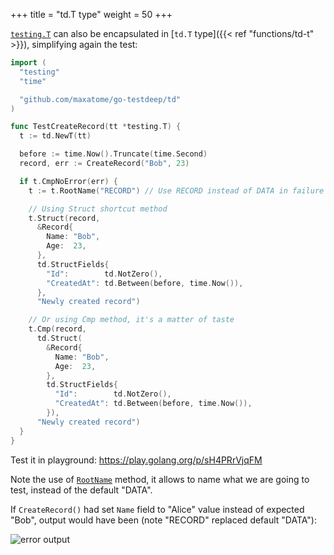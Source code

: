 +++
title = "td.T type"
weight = 50
+++

[`testing.T`](https://golang.org/pkg/testing/#T) can also be
encapsulated in [`td.T` type]({{< ref "functions/td-t" >}}),
simplifying again the test:

```go
import (
  "testing"
  "time"

  "github.com/maxatome/go-testdeep/td"
)

func TestCreateRecord(tt *testing.T) {
  t := td.NewT(tt)

  before := time.Now().Truncate(time.Second)
  record, err := CreateRecord("Bob", 23)

  if t.CmpNoError(err) {
    t := t.RootName("RECORD") // Use RECORD instead of DATA in failure reports

    // Using Struct shortcut method
    t.Struct(record,
      &Record{
        Name: "Bob",
        Age:  23,
      },
      td.StructFields{
        "Id":        td.NotZero(),
        "CreatedAt": td.Between(before, time.Now()),
      },
      "Newly created record")

    // Or using Cmp method, it's a matter of taste
    t.Cmp(record,
      td.Struct(
        &Record{
          Name: "Bob",
          Age:  23,
        },
        td.StructFields{
          "Id":        td.NotZero(),
          "CreatedAt": td.Between(before, time.Now()),
        }),
      "Newly created record")
  }
}
```

Test it in playground: https://play.golang.org/p/sH4PRrVjqFM

Note the use of
[`RootName`](https://pkg.go.dev/github.com/maxatome/go-testdeep/td#T.RootName)
method, it allows to name what we are going to test, instead of the
default "DATA".

If `CreateRecord()` had set `Name` field to "Alice" value instead of
expected "Bob", output would have been (note "RECORD" replaced default
"DATA"):

![error output](/images/colored-newly4.svg)
